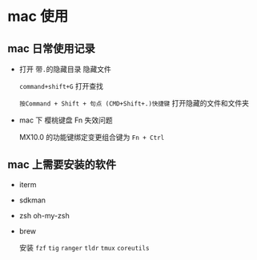 # mac 使用

## mac 日常使用记录

- 打开 带`.`的隐藏目录 隐藏文件

  `command+shift+G` 打开查找

  `按Command + Shift + 句点 (CMD+Shift+.)快捷键` 打开隐藏的文件和文件夹

- mac 下 樱桃键盘 Fn 失效问题

  MX10.0 的功能键绑定变更组合键为 `Fn + Ctrl`

## mac 上需要安装的软件

- iterm

- sdkman

- zsh oh-my-zsh

- brew

  安装 `fzf` `tig` `ranger` `tldr` `tmux` `coreutils`
